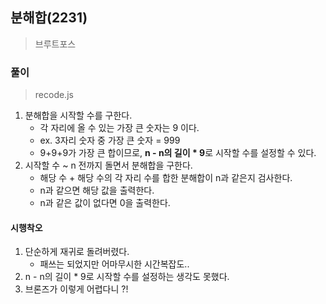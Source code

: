 ## 분해합(2231)

> 브루트포스

### 풀이

> recode.js

1. 분해합을 시작할 수를 구한다.
   - 각 자리에 올 수 있는 가장 큰 숫자는 9 이다.
   - ex. 3자리 숫자 중 가장 큰 숫자 = 999
   - 9+9+9가 가장 큰 합이므로, **n - n의 길이 \* 9**로 시작할 수를 설정할 수 있다.
2. 시작할 수 ~ n 전까지 돌면서 분해합을 구한다.
   - 해당 수 + 해당 수의 각 자리 수를 합한 분해합이 n과 같은지 검사한다.
   - n과 같으면 해당 값을 출력한다.
   - n과 같은 값이 없다면 0을 출력한다.

#### 시행착오

1. 단순하게 재귀로 돌려버렸다.
   - 패쓰는 되었지만 어마무시한 시간복잡도..
2. n - n의 길이 \* 9로 시작할 수를 설정하는 생각도 못했다.
3. 브론즈가 이렇게 어렵다니 ?!
